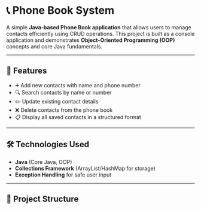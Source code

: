# 📞 Phone Book System

A simple **Java-based Phone Book application** that allows users to manage contacts efficiently using CRUD operations. This project is built as a console application and demonstrates **Object-Oriented Programming (OOP)** concepts and core Java fundamentals.

---

## 🚀 Features
- ➕ Add new contacts with name and phone number  
- 🔍 Search contacts by name or number  
- ✏️ Update existing contact details  
- ❌ Delete contacts from the phone book  
- 📋 Display all saved contacts in a structured format  

---

## 🛠️ Technologies Used
- **Java** (Core Java, OOP)  
- **Collections Framework** (ArrayList/HashMap for storage)  
- **Exception Handling** for safe user input  

---

## 📂 Project Structure
